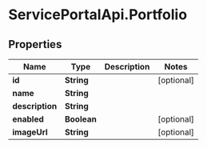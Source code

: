 # ServicePortalApi.Portfolio

## Properties
Name | Type | Description | Notes
------------ | ------------- | ------------- | -------------
**id** | **String** |  | [optional] 
**name** | **String** |  | 
**description** | **String** |  | 
**enabled** | **Boolean** |  | [optional] 
**imageUrl** | **String** |  | [optional] 


